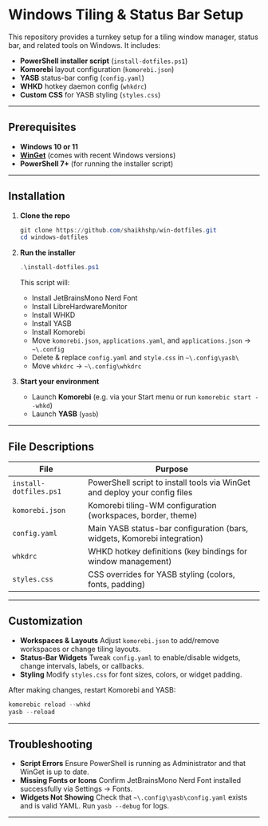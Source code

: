 # Windows Tiling & Status Bar Setup

This repository provides a turnkey setup for a tiling window manager, status bar, and related tools on Windows. It includes:

- **PowerShell installer script** (`install-dotfiles.ps1`)  
- **Komorebi** layout configuration (`komorebi.json`) 
- **YASB** status-bar config (`config.yaml`) 
- **WHKD** hotkey daemon config (`whkdrc`)  
- **Custom CSS** for YASB styling (`styles.css`)  

---

## Prerequisites

- **Windows 10 or 11**  
- **[WinGet](https://docs.microsoft.com/windows/package-manager/winget/)** (comes with recent Windows versions)  
- **PowerShell 7+** (for running the installer script)

---

## Installation

1. **Clone the repo**  
   ```powershell
   git clone https://github.com/shaikhshp/win-dotfiles.git
   cd windows-dotfiles
   ```

2. **Run the installer**

   ```powershell
   .\install-dotfiles.ps1
   ```

   This script will:

   * Install JetBrainsMono Nerd Font
   * Install LibreHardwareMonitor
   * Install WHKD
   * Install YASB
   * Install Komorebi
   * Move `komorebi.json`, `applications.yaml`, and `applications.json` → `~\.config`
   * Delete & replace `config.yaml` and `style.css` in `~\.config\yasb\`
   * Move `whkdrc` → `~\.config\whkdrc`

3. **Start your environment**

   * Launch **Komorebi** (e.g. via your Start menu or run `komorebic start --whkd`)
   * Launch **YASB** (`yasb`)

---

## File Descriptions

| File                   | Purpose                                                                    |
| ---------------------- | -------------------------------------------------------------------------- |
| `install-dotfiles.ps1` | PowerShell script to install tools via WinGet and deploy your config files |
| `komorebi.json`        | Komorebi tiling-WM configuration (workspaces, border, theme)               |
| `config.yaml`          | Main YASB status-bar configuration (bars, widgets, Komorebi integration)   |
| `whkdrc`               | WHKD hotkey definitions (key bindings for window management)               |
| `styles.css`           | CSS overrides for YASB styling (colors, fonts, padding)                    |

---

## Customization

* **Workspaces & Layouts**
  Adjust `komorebi.json` to add/remove workspaces or change tiling layouts.
* **Status-Bar Widgets**
  Tweak `config.yaml` to enable/disable widgets, change intervals, labels, or callbacks.
* **Styling**
  Modify `styles.css` for font sizes, colors, or widget padding.

After making changes, restart Komorebi and YASB:

```powershell
komorebic reload --whkd
yasb --reload
```

---

## Troubleshooting

* **Script Errors**
  Ensure PowerShell is running as Administrator and that WinGet is up to date.
* **Missing Fonts or Icons**
  Confirm JetBrainsMono Nerd Font installed successfully via Settings → Fonts.
* **Widgets Not Showing**
  Check that `~\.config\yasb\config.yaml` exists and is valid YAML. Run `yasb --debug` for logs.

---

